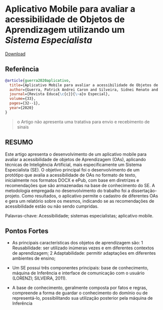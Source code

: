 	
# Aplicativo Mobile para avaliar a acessibilidade de Objetos de Aprendizagem utilizando um *Sistema Especialista*

[Download](https://periodicos.ufsm.br/educacaoespecial/article/view/42711/pdf)


## Referência
```bibtex
@article{guerra2020aplicativo,
  title={Aplicativo Mobile para avaliar a acessibilidade de Objetos de Aprendizagem utilizando um Sistema Especialista},
  author={Guerra, Patrick Andrei Caron and Silveira, Sidnei Renato and Bertolini, Cristiano and Parreira, F{\'a}bio Jos{\'e} and Ulbricht, V{\^a}nia Ribas},
  journal={Revista Educa{\c{c}}{\~a}o Especial},
  volume={33},
  pages={32--1},
  year={2020}
}
```
> o Artigo não apresenta uma tratativa para envio e recebimento de sinais


## RESUMO
Este artigo apresenta o desenvolvimento de um aplicativo mobile para avaliar a acessibilidade de objetos de Aprendizagem (OAs), aplicando técnicas de Inteligência Artificial, mais especificamente um Sistema Especialista (SE). O objetivo principal foi o desenvolvimento de um protótipo que avalia a acessibilidade de OAs no formato de texto, inicialmente nos formatos DOCX e ePub, com base em diretrizes e recomendações que são armazenadas na base de conhecimento do SE. A metodologia empregada no desenvolvimento do trabalho foi a dissertação-projeto. Como resultados, o aplicativo permite o cadastro de diferentes OAs e gera um relatório sobre os mesmos, indicando se as recomendações de acessibilidade estão ou não sendo cumpridas.

Palavras-chave: Acessibilidade; sistemas especialistas; aplicativo mobile.

## Pontos Fortes
- As principais características dos objetos de aprendizagem são:
 1 Reusabilidade: ser utilizado inúmeras vezes e em diferentes contextos de
 aprendizagem;
 2 Adaptabilidade: permitir adaptações em diferentes ambientes de ensino;

- Um SE possui três componentes principais: base de conhecimento, máquina de Inferência e interface de comunicação com o usuário (LORENZI; SILVEIRA, 2011).

- A base de conhecimento, geralmente composta por fatos e regras, compreende a
forma de guardar o conhecimento do domínio ou de representá-lo, possibilitando sua
utilização posterior pela máquina de Inferência 
